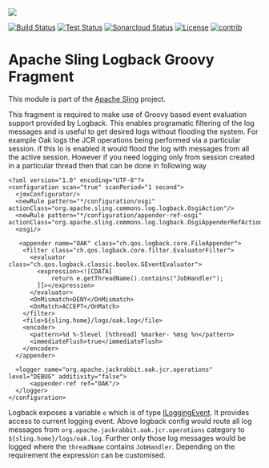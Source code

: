 [<img src="https://sling.apache.org/res/logos/sling.png"/>](https://sling.apache.org)

 [![Build Status](https://ci-builds.apache.org/job/Sling/job/modules/job/sling-org-apache-sling-extensions-logback-groovy-fragment/job/master/badge/icon)](https://ci-builds.apache.org/job/Sling/job/modules/job/sling-org-apache-sling-extensions-logback-groovy-fragment/job/master/) [![Test Status](https://img.shields.io/jenkins/tests.svg?jobUrl=https://ci-builds.apache.org/job/Sling/job/modules/job/sling-org-apache-sling-extensions-logback-groovy-fragment/job/master/)](https://ci-builds.apache.org/job/Sling/job/modules/job/sling-org-apache-sling-extensions-logback-groovy-fragment/job/master/test/?width=800&height=600) [![Sonarcloud Status](https://sonarcloud.io/api/project_badges/measure?project=apache_sling-org-apache-sling-extensions-logback-groovy-fragment&metric=alert_status)](https://sonarcloud.io/dashboard?id=apache_sling-org-apache-sling-extensions-logback-groovy-fragment) [![License](https://img.shields.io/badge/License-Apache%202.0-blue.svg)](https://www.apache.org/licenses/LICENSE-2.0)&#32;[![contrib](https://sling.apache.org/badges/status-contrib.svg)](https://github.com/apache/sling-aggregator/blob/master/docs/status/contrib.md)

# Apache Sling Logback Groovy Fragment

This module is part of the [Apache Sling](https://sling.apache.org) project.

This fragment is required to make use of Groovy based event evaluation support 
provided by Logback. This enables programatic filtering of the log messages and
is useful to get desired logs without flooding the system. For example Oak
logs the JCR operations being performed via a particular session. if this lo is 
enabled it would flood the log with messages from all the active session. However
if you need logging only from session created in a particular thread then that 
can be done in following way

    <?xml version="1.0" encoding="UTF-8"?>
    <configuration scan="true" scanPeriod="1 second">
      <jmxConfigurator/>
      <newRule pattern="*/configuration/osgi" actionClass="org.apache.sling.commons.log.logback.OsgiAction"/>
      <newRule pattern="*/configuration/appender-ref-osgi" actionClass="org.apache.sling.commons.log.logback.OsgiAppenderRefAction"/>
      <osgi/>
    
       <appender name="OAK" class="ch.qos.logback.core.FileAppender">
        <filter class="ch.qos.logback.core.filter.EvaluatorFilter">      
          <evaluator class="ch.qos.logback.classic.boolex.GEventEvaluator"> 
            <expression><![CDATA[
                return e.getThreadName().contains("JobHandler");
            ]]></expression>
          </evaluator>
          <OnMismatch>DENY</OnMismatch>
          <OnMatch>ACCEPT</OnMatch>
        </filter>
        <file>${sling.home}/logs/oak.log</file>
        <encoder>
          <pattern>%d %-5level [%thread] %marker- %msg %n</pattern> 
          <immediateFlush>true</immediateFlush>
        </encoder>
      </appender>
    
      <logger name="org.apache.jackrabbit.oak.jcr.operations" level="DEBUG" additivity="false">
          <appender-ref ref="OAK"/>
      </logger>
    </configuration>
    
Logback exposes a variable `e` which is of type [ILoggingEvent][1]. It provides access to current logging
event. Above logback config would route all log messages from `org.apache.jackrabbit.oak.jcr.operations`
category to `${sling.home}/logs/oak.log`. Further only those log messages would be logged
where the `threadName` contains `JobHandler`. Depending on the requirement the expression can
be customised.

[1]: http://logback.qos.ch/apidocs/ch/qos/logback/classic/spi/ILoggingEvent.html
